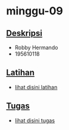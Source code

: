 # minggu-09

## <u>Deskripsi</u>
- Robby Hermando<br>
- 195610118

## <u>Latihan
- lihat disini [latihan](/latihan.md)

## <u>Tugas</u>
- lihat disini [tugas](/tugas.md)
